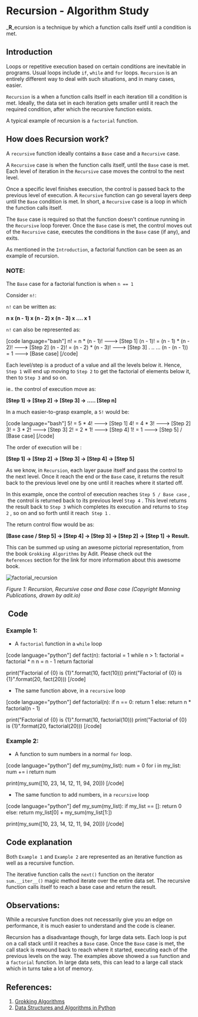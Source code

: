# Recursion - Algorithm Study

<!--more-->
_**R**_ecursion is a technique by which a function calls itself until a condition is met.

## Introduction

Loops or repetitive execution based on certain conditions are inevitable in programs. Usual loops include `if`, `while` and `for` loops. `Recursion` is an entirely different way to deal with such situations, and in many cases, easier.

`Recursion` is a when a function calls itself in each iteration till a condition is met. Ideally, the data set in each iteration gets smaller until it reach the required condition, after which the recursive function exists.

A typical example of recursion is a `factorial` function.

## How does Recursion work?

A `recursive` function ideally contains a `Base` case and a `Recursive` case.

A `Recursive` case is when the function calls itself, until the `Base` case is met. Each level of iteration in the `Recursive` case moves the control to the next level.

Once a specific level finishes execution, the control is passed back to the previous level of execution. A `Recursive` function can go several layers deep until the `Base` condition is met. In short, a `Recursive` case is a loop in which the function calls itself.

The `Base` case is required so that the function doesn't continue running in the `Recursive` loop forever. Once the `Base` case is met, the control moves out of the `Recursive` case, executes the conditions in the `Base` case (if any), and exits.

As mentioned in the `Introduction`, a factorial function can be seen as an example of recursion.

### NOTE:

The `Base` case for a factorial function is when `n == 1`

Consider `n!`:

`n!` can be written as:

**n x (n - 1) x (n - 2) x (n - 3) x .... x 1**

`n!` can also be represented as:

\[code language="bash"\] n! = n \* (n - 1)! ---> \[Step 1\] (n - 1)! = (n - 1) \* (n - 2)! ---> \[Step 2\] (n - 2)! = (n - 2) \* (n - 3)! ---> \[Step 3\] . .. ... (n - (n - 1)) = 1 ---> \[Base case\] \[/code\]

Each level/step is a product of a value and all the levels below it. Hence, `Step 1` will end up moving to `Step 2` to get the factorial of elements below it, then to `Step 3` and so on.

ie.. the control of execution move as:

**\[Step 1\] -> \[Step 2\] -> \[Step 3\] -> ..... \[Step n\]**

In a much easier-to-grasp example, a `5!` would be:

\[code language="bash"\] 5! = 5 \* 4! ---> \[Step 1\] 4! = 4 \* 3! ---> \[Step 2\] 3! = 3 \* 2! ---> \[Step 3\] 2! = 2 \* 1! ---> \[Step 4\] 1! = 1 ---> \[Step 5\] / \[Base case\] \[/code\]

The order of execution will be :

**\[Step 1\] -> \[Step 2\] -> \[Step 3\] -> \[Step 4\] -> \[Step 5\]**

As we know, in `Recursion`, each layer pause itself and pass the control to the next level. Once it reach the end or the `Base` case, it returns the result back to the previous level one by one until it reaches where it started off.

In this example, once the control of execution reaches `Step 5 / Base case` ,  the control is returned back to its previous level `Step 4` . This level returns the result back to `Step 3` which completes its execution and returns to `Step 2` , so on and so forth until it reach  `Step 1` .

The return control flow would be as:

**\[Base case / Step 5\] -> \[Step 4\] -> \[Step 3\] -> \[Step 2\] -> \[Step 1\] -> Result.**

This can be summed up using an awesome pictorial representation, from the book `Grokking Algorithms` by Adit. Please check out the `References` section for the link for more information about this awesome book.

![factorial_recursion](images/factorial_recursion.png)

_Figure 1: Recursion, Recursive case and Base case (Copyright Manning Publications, drawn by adit.io)_

##  Code

### Example 1:

- A `factorial` function in a `while` loop

\[code language="python"\] def fact(n): factorial = 1 while n > 1: factorial = factorial \* n n = n - 1 return factorial

print("Factorial of {0} is {1}".format(10, fact(10))) print("Factorial of {0} is {1}".format(20, fact(20))) \[/code\]

- The same function above, in a `recursive` loop

\[code language="python"\] def factorial(n): if n == 0: return 1 else: return n \* factorial(n - 1)

print("Factorial of {0} is {1}".format(10, factorial(10))) print("Factorial of {0} is {1}".format(20, factorial(20))) \[/code\]

### Example 2:

- A function to sum numbers in a normal `for` loop.

\[code language="python"\] def my\_sum(my\_list): num = 0 for i in my\_list: num += i return num

print(my\_sum(\[10, 23, 14, 12, 11, 94, 20\])) \[/code\]

- The same function to add numbers, in a `recursive` loop

\[code language="python"\] def my\_sum(my\_list): if my\_list == \[\]: return 0 else: return my\_list\[0\] + my\_sum(my\_list\[1:\])

print(my\_sum(\[10, 23, 14, 12, 11, 94, 20\])) \[/code\]

## Code explanation

Both `Example 1` and `Example 2` are represented as an iterative function as well as a recursive function.

The iterative function calls the `next()` function on the iterator `sum.__iter__()` magic method iterate over the entire data set. The recursive function calls itself to reach a base case and return the result.

## Observations:

While a recursive function does not necessarily give you an edge on performance, it is much easier to understand and the code is cleaner.

Recursion has a disadvantage though, for large data sets. Each loop is put on a call stack until it reaches a `Base` case. Once the `Base` case is met, the call stack is rewound back to reach where it started, executing each of the previous levels on the way. The examples above showed a `sum` function and a `factorial` function. In large data sets, this can lead to a large call stack which in turns take a lot of memory.

## References:

1. [Grokking Algorithms](http://www.amazon.in/Grokking-Algorithms-illustrated-programmers-curious/dp/1617292230/ref=sr_1_1?s=books&ie=UTF8&qid=1486811444&sr=1-1&keywords=grokking+algorithms)
2. [Data Structures and Algorithms in Python](https://www.amazon.com/Structures-Algorithms-Python-Michael-Goodrich/dp/812656217X/ref=sr_1_1?ie=UTF8&qid=1487126103&sr=8-1&keywords=data+structures+and+algorithms+in+python)

